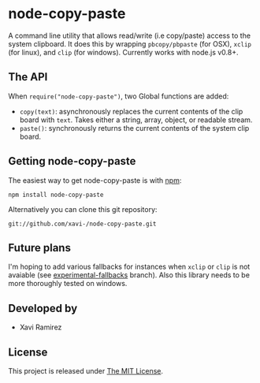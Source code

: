 # node-copy-paste

A command line utility that allows read/write (i.e copy/paste) access to the system clipboard.  It does this by wrapping `pbcopy/pbpaste` (for OSX), `xclip` (for linux), and `clip` (for windows). Currently works with node.js v0.8+.

## The API

When `require("node-copy-paste")`, two Global functions are added:

- `copy(text)`: asynchronously replaces the current contents of the clip board with `text`.  Takes either a string, array, object, or readable stream.
- `paste()`: synchronously returns the current contents of the system clip board.

## Getting node-copy-paste

The easiest way to get node-copy-paste is with [npm](http://npmjs.org/):

	npm install node-copy-paste

Alternatively you can clone this git repository:

	git://github.com/xavi-/node-copy-paste.git

## Future plans

I'm hoping to add various fallbacks for instances when `xclip` or `clip` is not avaiable (see [experimental-fallbacks](https://github.com/xavi-/node-copy-paste/tree/experimental-fallbacks) branch).  Also this library needs to be more thoroughly tested on windows.

## Developed by
* Xavi Ramirez

## License
This project is released under [The MIT License](http://www.opensource.org/licenses/mit-license.php).
